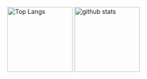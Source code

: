 <p align="left"> 
  <img alt="Top Langs" height="150px" src="https://github-readme-stats.vercel.app/api/top-langs/?username=nibo164&layout=compact&show_icons=true&theme=onedark" />
  <img alt="github stats" height="150px" src="https://github-readme-stats.vercel.app/api?username=nibo164&theme=onedark&show_icons=ture" />
</p>
